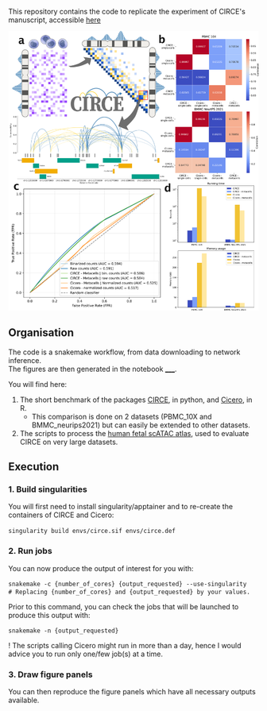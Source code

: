 This repository contains the code to replicate the experiment of CIRCE's manuscript, accessible [here]()

<p align="left">
    <img alt="Circe overview figure" src=circe_figure.png width="600">
</p>

## Organisation
The code is a snakemake workflow, from data downloading to network inference.
<br>The figures are then generated in the notebook [___](___).

You will find here:
1. The short benchmark of the packages [CIRCE](https://github.com/cantinilab/Circe), in python, and [Cicero](https://github.com/cole-trapnell-lab/cicero-release), in R.
    - This comparison is done on 2 datasets (PBMC_10X and BMMC_neurips2021) but can easily be extended to other datasets.
2. The scripts to process the [human fetal scATAC atlas](____), used to evaluate CIRCE on very large datasets.

## Execution
### 1. Build singularities
You will first need to install singularity/apptainer and to re-create the containers of CIRCE and Cicero:

```singularity build envs/circe.sif envs/circe.def```

### 2. Run jobs
You can now produce the output of interest for you with:

```
snakemake -c {number_of_cores} {output_requested} --use-singularity
# Replacing {number_of_cores} and {output_requested} by your values.
```

Prior to this command, you can check the jobs that will be launched to produce this output with:
```
snakemake -n {output_requested}
```
! The scripts calling Cicero might run in more than a day, hence I would advice you to run only one/few job(s) at a time.

### 3. Draw figure panels
You can then reproduce the figure panels which have all necessary outputs available. 





